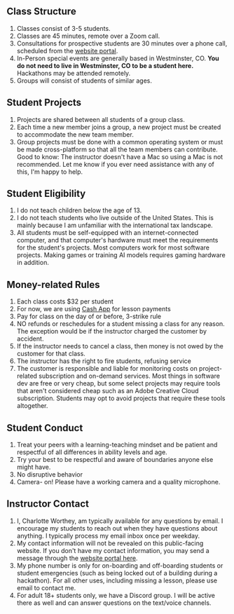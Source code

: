## Class Structure
1. Classes consist of 3-5 students.
2. Classes are 45 minutes, remote over a Zoom call.
3. Consultations for prospective students are 30 minutes over a phone call, scheduled from the [website portal](/portal).
4. In-Person special events are generally based in Westminster, CO. **You do not need to live in Westminster, CO to be a student here.** Hackathons may be attended remotely.
5. Groups will consist of students of similar ages.

## Student Projects
1. Projects are shared between all students of a group class.
2. Each time a new member joins a group, a new project must be created to accommodate the new team member.
3. Group projects must be done with a common operating system or must be made cross-platform so that all the team members can contribute. Good to know: The instructor doesn't have a Mac so using a Mac is not recommended. Let me know if you ever need assistance with any of this, I'm happy to help.

## Student Eligibility
1. I do not teach children below the age of 13.
2. I do not teach students who live outside of the United States. This is mainly because I am unfamiliar with the international tax landscape.
3. All students must be self-equipped with an internet-connected computer, and that computer's hardware must meet the requirements for the student's projects. Most computers work for most software projects. Making games or training AI models requires gaming hardware in addition.

## Money-related Rules
1. Each class costs $32 per student
2. For now, we are using [Cash App](https://cash.app/) for lesson payments
3. Pay for class on the day of or before, 3-strike rule
4. NO refunds or reschedules for a student missing a class for any reason. The exception would be if the instructor charged the customer by accident.
5. If the instructor needs to cancel a class, then money is not owed by the customer for that class.
6. The instructor has the right to fire students, refusing service
7. The customer is responsible and liable for monitoring costs on project-related subscription and on-demand services. Most things in software dev are free or very cheap, but some select projects may require tools that aren't considered cheap such as an Adobe Creative Cloud subscription. Students may opt to avoid projects that require these tools altogether.

## Student Conduct
1. Treat your peers with a learning-teaching mindset and be patient and respectful of all differences in ability levels and age.
2. Try your best to be respectful and aware of boundaries anyone else might have.
3. No disruptive behavior
4. Camera- on! Please have a working camera and a quality microphone.

## Instructor Contact
1. I, Charlotte Worthey, am typically available for any questions by email. I encourage my students to reach out when they have questions about anything. I typically process my email inbox once per weekday.
2. My contact information will not be revealed on this public-facing website. If you don't have my contact information, you may send a message through the [website portal here](/portal).
3. My phone number is only for on-boarding and off-boarding students or student emergencies (such as being locked out of a building during a hackathon). For all other uses, including missing a lesson, please use email to contact me.
4. For adult 18+ students only, we have a Discord group. I will be active there as well and can answer questions on the text/voice channels.
